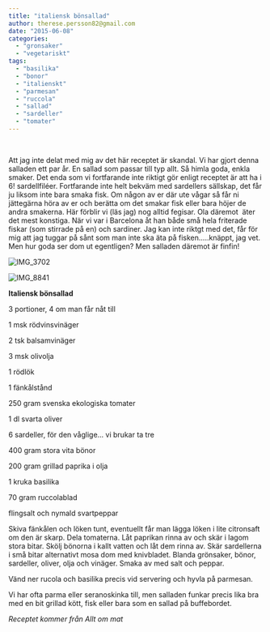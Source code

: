 ```yaml
---
title: "italiensk bönsallad"
author: therese.persson82@gmail.com
date: "2015-06-08"
categories: 
  - "gronsaker"
  - "vegetariskt"
tags: 
  - "basilika"
  - "bonor"
  - "italienskt"
  - "parmesan"
  - "ruccola"
  - "sallad"
  - "sardeller"
  - "tomater"
---
```


 

Att jag inte delat med mig av det här receptet är skandal. Vi har gjort denna salladen ett par år. En sallad som passar till typ allt. Så himla goda, enkla smaker. Det enda som vi fortfarande inte riktigt gör enligt receptet är att ha i 6! sardellfiléer. Fortfarande inte helt bekväm med sardellers sällskap, det får ju liksom inte bara smaka fisk. Om någon av er där ute vågar så får ni jättegärna höra av er och berätta om det smakar fisk eller bara höjer de andra smakerna. Här förblir vi (läs jag) nog alltid fegisar. Ola däremot  äter det mest konstiga. När vi var i Barcelona åt han både små hela friterade fiskar (som stirrade på en) och sardiner. Jag kan inte riktgt med det, får för mig att jag tuggar på sånt som man inte ska äta på fisken.....knäppt, jag vet. Men hur goda ser dom ut egentligen? Men salladen däremot är finfin!

![IMG_3702](/static/img/IMG_3702-1020x1360.jpg)

![IMG_8841](/static/img/IMG_8841-1020x680.jpg)

**Italiensk bönsallad**

3 portioner, 4 om man får nåt till

1 msk rödvinsvinäger

2 tsk balsamvinäger

3 msk olivolja

1 rödlök

1 fänkålstånd

250 gram svenska ekologiska tomater

1 dl svarta oliver

6 sardeller, för den våglige... vi brukar ta tre

400 gram stora vita bönor

200 gram grillad paprika i olja

1 kruka basilika

70 gram ruccolablad

flingsalt och nymald svartpeppar

Skiva fänkålen och löken tunt, eventuellt får man lägga löken i lite citronsaft om den är skarp. Dela tomaterna. Låt paprikan rinna av och skär i lagom stora bitar. Skölj bönorna i kallt vatten och låt dem rinna av. Skär sardellerna i små bitar alternativt mosa dom med knivbladet. Blanda grönsaker, bönor, sardeller, oliver, olja och vinäger. Smaka av med salt och peppar.

Vänd ner rucola och basilika precis vid servering och hyvla på parmesan.

Vi har ofta parma eller seranoskinka till, men salladen funkar precis lika bra med en bit grillad kött, fisk eller bara som en sallad på buffebordet.

_Receptet kommer från Allt om mat_
